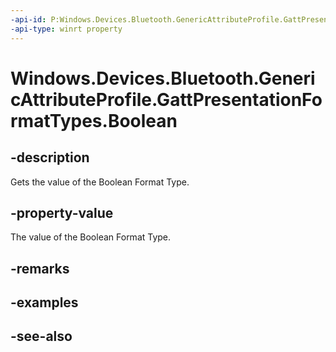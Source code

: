 ```yaml
---
-api-id: P:Windows.Devices.Bluetooth.GenericAttributeProfile.GattPresentationFormatTypes.Boolean
-api-type: winrt property
---
```


<!-- Property syntax
public byte Boolean { get; }
-->

# Windows.Devices.Bluetooth.GenericAttributeProfile.GattPresentationFormatTypes.Boolean

## -description
Gets the value of the Boolean Format Type.

## -property-value
The value of the Boolean Format Type.

## -remarks

## -examples

## -see-also
